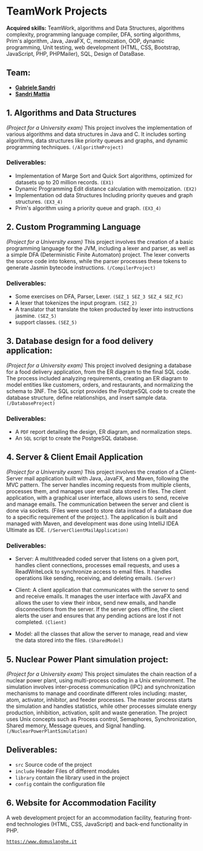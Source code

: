 # TeamWork Projects
**Acquired skills:** TeamWork, algorithms and Data Structures, algorithms complexity, programming language compiler, DFA, sorting algorithms, Prim's algorithm, Java, JavaFX, C, memoization, OOP, dynamic programming, Unit testing, web development (HTML, CSS, Bootstrap, JavaScript, PHP, PHPMailer), SQL, Design of DataBase.

## Team:
   - **[Gabriele Sandri](https://github.com/GabrieleSandri)**
   - **[Sandri Mattia](https://github.com/S-mattia)**

## 1. Algorithms and Data Structures
*(Project for a University exam)*
This project involves the implementation of various algorithms and data structures in Java and C. It includes sorting algorithms, data structures like priority queues and graphs, and dynamic programming techniques. `(/AlgorithmProject)`

### Deliverables:
   - Implementation of Marge Sort and Quick Sort algorithms, optimized for datasets up to 20 million records. `(EX1)`
   - Dynamic Programming Edit distance calculation with memoization. `(EX2)`
   - Implementation od data Structures Including priority queues and graph structures. `(EX3_4)`
   - Prim's algorithm using a priority queue and graph. `(EX3_4)`
   

## 2. Custom Programming Language
*(Project for a University exam)*
This project involves the creation of a basic programming language for the JVM, including a lexer and parser, as well as a simple DFA (Deterministic Finite Automaton) project. The lexer converts the source code into tokens, while the parser processes these tokens to generate Jasmin bytecode instructions. `(/CompilerProject)`

### Deliverables:
   - Some exercises on DFA, Parser, Lexer. `(SEZ_1 SEZ_3 SEZ_4 SEZ_FC)`
   - A lexer that tokenizes the input program. `(SEZ_2)`
   - A translator that translate the token producted by lexer into instructions jasmine. `(SEZ_5)`
   - support classes. `(SEZ_5)`

## 3. Database design for a food delivery application:
*(Project for a University exam)*
This project involved designing a database for a food delivery application, from the ER diagram to the final SQL code. The process included analyzing requirements, creating an ER diagram to model entities like customers, orders, and restaurants, and normalizing the schema to 3NF. The SQL script provides the PostgreSQL code to create the database structure, define relationships, and insert sample data. `(/DatabaseProject)`

### Deliverables: 

   - A `PDF` report detailing the design, ER diagram, and normalization steps.
   - An `SQL` script to create the PostgreSQL database.


## 4. Server & Client Email Application 
*(Project for a University exam)* 
This project involves the creation of a Client-Server mail application built with Java, JavaFX, and Maven, following the MVC pattern. The server handles incoming requests from multiple clients, processes them, and manages user email data stored in files. The client application, with a graphical user interface, allows users to send, receive and manage emails. The communication between the server and client is done via sockets.
(Files were used to store data instead of a database due to a specific requirement of the project.). The application is built and managed with Maven, and development was done using IntelliJ IDEA Ultimate as IDE. `(/ServerClientMailApplication)`

### Deliverables:  

- Server: A multithreaded coded server that listens on a given port, handles client connections, processes email requests, and uses a ReadWriteLock to synchronize access to email files. It handles operations like sending, receiving, and deleting emails. `(Server)`

- Client: A client application that communicates with the server to send and receive emails. It manages the user interface with JavaFX and allows the user to view their inbox, send new emails, and handle disconnections from the server. If the server goes offline, the client alerts the user and ensures that any pending actions are lost if not completed. `(Client)`

- Model: all the classes that allow the server to manage, read and view the data stored into the files. `(SharedModel)`


## 5. Nuclear Power Plant simulation project:
*(Project for a University exam)* 
This project simulates the chain reaction of a nuclear power plant, using multi-process coding in a Unix environment. The simulation involves inter-process communication (IPC) and synchronization mechanisms to manage and coordinate different roles including: master, atom, activator, inhibitor, and feeder processes. The master process starts the simulation and handles statistics, while other processes simulate energy production, inhibition, activation, split and waste generation. The project uses Unix concepts such as Process control, Semaphores, Synchronization, Shared memory, Message queues, and Signal handling. `(/NuclearPowerPlantSimulation)`

## Deliverables:
- `src` Source code of the project
- `include` Header Files of different modules
- `library` contain the library used in the project
- `config` contain the configuration file
  
## 6. Website for Accommodation Facility
A web development project for an accommodation facility, featuring front-end technologies (HTML, CSS, JavaScript) and back-end functionality in PHP.

[`https://www.domuslanghe.it`](https://www.domuslanghe.it)

